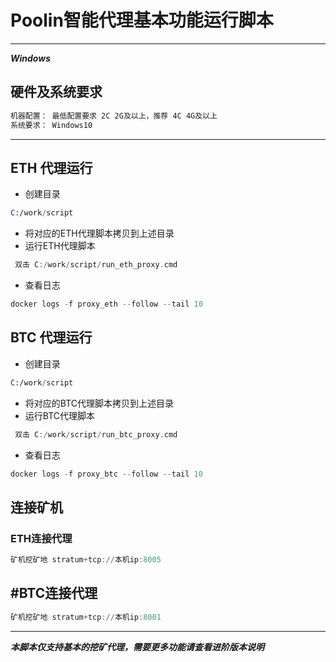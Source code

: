 # Poolin智能代理基本功能运行脚本

---

***Windows***

## 硬件及系统要求

```asm
机器配置： 最低配置要求 2C 2G及以上，推荐 4C 4G及以上
系统要求： Windows10
```

---

## ETH 代理运行

- 创建目录
  
 ```asm
 C:/work/script
```

- 将对应的ETH代理脚本拷贝到上述目录
- 运行ETH代理脚本

```asm
 双击 C:/work/script/run_eth_proxy.cmd
```

- 查看日志

```asm
docker logs -f proxy_eth --follow --tail 10
```

## BTC 代理运行

- 创建目录

 ```asm
C:/work/script
```

- 将对应的BTC代理脚本拷贝到上述目录
- 运行BTC代理脚本
  
```asm
 双击 C:/work/script/run_btc_proxy.cmd
```

- 查看日志

```asm
docker logs -f proxy_btc --follow --tail 10
```

## 连接矿机

### ETH连接代理

```asm
矿机挖矿地 stratum+tcp://本机ip:8005
```

## #BTC连接代理

```asm
矿机挖矿地 stratum+tcp://本机ip:8001
```

---

***本脚本仅支持基本的挖矿代理，需要更多功能请查看进阶版本说明***
